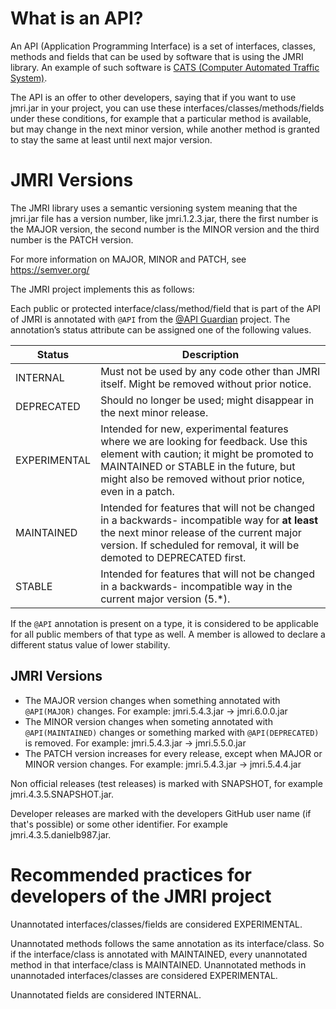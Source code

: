 # What is an API?

An API (Application Programming Interface) is a set of interfaces, classes, methods and fields that can be used by software that is using the JMRI library. An example of such software is [CATS (Computer Automated Traffic System)](http://cats4ctc.wikidot.com/).

The API is an offer to other developers, saying that if you want to use jmri.jar in your project, you can use these interfaces/classes/methods/fields under these conditions, for example that a particular method is available, but may change in the next minor version, while another method is granted to stay the same at least until next major version.

# JMRI Versions

The JMRI library uses a semantic versioning system meaning that the jmri.jar file has
a version number, like jmri.1.2.3.jar, there the first number is the MAJOR version,
the second number is the MINOR version and the third number is the PATCH version.

For more information on MAJOR, MINOR and PATCH, see https://semver.org/

The JMRI project implements this as follows:

Each public or protected interface/class/method/field that is part of the API of JMRI
is annotated with `@API` from the [@API Guardian](https://github.com/apiguardian-team/apiguardian)
project. The annotation’s status attribute can be assigned one of the following values.

Status | Description
------ | -----------
INTERNAL | Must not be used by any code other than JMRI itself. Might be removed without prior notice.
DEPRECATED | Should no longer be used; might disappear in the next minor release.
EXPERIMENTAL | Intended for new, experimental features where we are looking for feedback. Use this element with caution; it might be promoted to MAINTAINED or STABLE in the future, but might also be removed without prior notice, even in a patch.
MAINTAINED | Intended for features that will not be changed in a backwards- incompatible way for **at least** the next minor release of the current major version. If scheduled for removal, it will be demoted to DEPRECATED first.
STABLE | Intended for features that will not be changed in a backwards- incompatible way in the current major version (5.*).

If the `@API` annotation is present on a type, it is considered to be applicable for all public members of that type as well. A member is allowed to declare a different status value of lower stability.

## JMRI Versions

* The MAJOR version changes when something annotated with `@API(MAJOR)` changes. For example: jmri.5.4.3.jar -> jmri.6.0.0.jar
* The MINOR version changes when someting annotated with `@API(MAINTAINED)` changes or something marked with `@API(DEPRECATED)` is removed. For example: jmri.5.4.3.jar -> jmri.5.5.0.jar
* The PATCH version increases for every release, except when MAJOR or MINOR version changes. For example: jmri.5.4.3.jar -> jmri.5.4.4.jar

Non official releases (test releases) is marked with SNAPSHOT, for example jmri.4.3.5.SNAPSHOT.jar.

Developer releases are marked with the developers GitHub user name (if that's possible) or some other identifier. For example jmri.4.3.5.danielb987.jar.

# Recommended practices for developers of the JMRI project

Unannotated interfaces/classes/fields are considered EXPERIMENTAL.

Unannotated methods follows the same annotation as its interface/class. So if the interface/class is annotated with MAINTAINED, every unannotated method in that interface/class is MAINTAINED. Unannotated methods in unannotaded interfaces/classes are considered EXPERIMENTAL.

Unannotated fields are considered INTERNAL.
